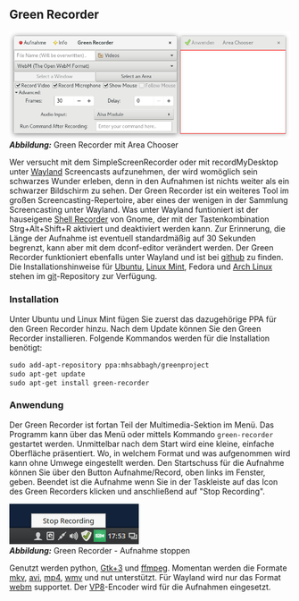 ## Green Recorder

![Green Recorder](../../images/greenrecorder_areachooser.png)    
***Abbildung:*** Green Recorder mit Area Chooser

Wer versucht mit dem SimpleScreenRecorder oder mit 
recordMyDesktop unter [Wayland](https://wayland.freedesktop.org/) Screencasts aufzunehmen, 
der wird womöglich sein schwarzes Wunder erleben,
denn in den Aufnahmen ist nichts weiter als ein schwarzer Bildschirm zu sehen.
Der Green Recorder ist ein weiteres Tool im großen Screencasting-Repertoire, aber eines der wenigen in der Sammlung
Screencasting unter Wayland. Was unter Wayland funtioniert ist der 
hauseigene [Shell Recorder](gnome_shell_recorder.md) von Gnome, der mit der
Tastenkombination Strg+Alt+Shift+R aktiviert und deaktiviert werden kann. 
Zur Erinnerung, die Länge der Aufnahme ist eventuell standardmäßig auf 30 Sekunden begrenzt,
kann aber mit dem dconf-editor verändert werden.
Der Green Recorder funktioniert ebenfalls unter Wayland 
und ist bei [github](https://github.com/green-project/green-recorder) zu finden. 
Die Installationshinweise für [Ubuntu](https://de.wikipedia.org/wiki/Ubuntu),
[Linux Mint](https://de.wikipedia.org/wiki/Linux_Mint), Fedora
und [Arch Linux](https://de.wikipedia.org/wiki/Arch_Linux) stehen
im [git](https://de.wikipedia.org/wiki/Git)-Repository zur Verfügung.

### Installation

Unter Ubuntu und Linux Mint fügen Sie zuerst das dazugehörige PPA für den Green Recorder hinzu.
Nach dem Update können Sie den Green Recorder installieren. Folgende Kommandos werden für die Installation benötigt:

```
sudo add-apt-repository ppa:mhsabbagh/greenproject
sudo apt-get update
sudo apt-get install green-recorder
```

### Anwendung

Der Green Recorder ist fortan Teil der Multimedia-Sektion im Menü. 
Das Programm kann über das Menü oder mittels Kommando `green-recorder` gestartet werden. 
Unmittelbar nach dem Start wird eine kleine, einfache Oberfläche präsentiert.
Wo, in welchem Format und was aufgenommen wird kann ohne Umwege eingestellt werden.
Den Startschuss für die Aufnahme können Sie über den Button Aufnahme/Record, oben links im Fenster, geben.
Beendet ist die Aufnahme wenn Sie in der Taskleiste auf das Icon des Green Recorders klicken und anschließend auf "Stop Recording".

![Green Recorder - Stop Recording](../../images/greenrecorder_stoprecording.png)    
***Abbildung:*** Green Recorder - Aufnahme stoppen

Genutzt werden python, [Gtk+3](https://de.wikipedia.org/wiki/GTK%2B) und [ffmpeg](https://de.wikipedia.org/wiki/FFmpeg). 
Momentan werden die Formate [mkv](https://de.wikipedia.org/wiki/Matroska),
[avi](https://de.wikipedia.org/wiki/Audio_Video_Interleave), [mp4](https://de.wikipedia.org/wiki/MP4),
[wmv](https://de.wikipedia.org/wiki/Windows_Media_Video) und nut unterstützt.
Für Wayland wird nur das Format [webm](https://de.wikipedia.org/wiki/WebM) supportet.
Der [VP8](https://de.wikipedia.org/wiki/VP8)-Encoder wird für die Aufnahmen eingesetzt.
